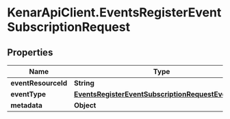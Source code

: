 # KenarApiClient.EventsRegisterEventSubscriptionRequest

## Properties

Name | Type | Description | Notes
------------ | ------------- | ------------- | -------------
**eventResourceId** | **String** |  | [optional] 
**eventType** | [**EventsRegisterEventSubscriptionRequestEventType**](EventsRegisterEventSubscriptionRequestEventType.md) |  | [optional] 
**metadata** | **Object** |  | [optional] 


